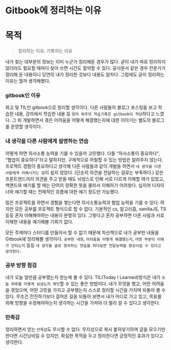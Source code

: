 # Gitbook에 정리하는 이유

# **목적**

> 정리하는 이유, 기록하는 이유

내가 찾는 대부분의 정보는 이미 누군가 정리해둔 경우가 많다. 굳이 내가 따로 정리하지 않더라도 필요할 때마다 찾아 쓰면 시간도 절약할 수 있다. 공식문서 같은 경우 전문가가 정리해 둔 내용이니 당연히 내가 정리한 것보다 내용도 알차다. 그럼에도 굳이 정리하는 이유는 뭘까 생각해봤다.

### gitbook인 이유

회고 및 TIL만 gitbook으로 정리할 생각이다. 다른 사람들의 블로그 포스팅을 보고 학습한 내용, 강의에서 학습한 내용 등 `정리 위주의 학습기록은 gitbook이 적당`하다고 느꼈다. 그 외 개발하면서 겪은 어려움을 어떻게 해결했는지에 대한 이야기는 별도의 블로그를 운영할 생각이다.

### 내 생각을 다른 사람에게 설명하는 연습

어떻게 하면 의사소통 능력을 기를 수 있을까 고민했다. 다들 “의사소통이 중요하다", “협업이 중요하다"라고 말하지만, 구체적으로 어필할 수 있는 방법은 알려주지 않는다. 프로젝트 경험이 중요하다고 생각해 다른 사람들과 같이 개발을 하면서 `내 생각을 다른 사람에게 이해시키는 일`이 쉽지 않았다. (단순히 의견을 전달하는 걸로는 부족하다.) 같은 프론트엔드끼리 의견을 주고 받을 때도 뉘양스로 인해 서로 다르게 이해할 때가 있었고, 백앤드와 얘기를 할 때는 단어의 정확한 뜻을 몰라서 이해하기 어려웠다. 심지어 디자이너와 얘기할 때는 전체적인 흐름에 대한 얘기 정도만 가능했다.

많은 프로젝트를 하면서 경험을 쌓는다면 의사소통능력과 협업 능력을 기를 수 있다. 하지만 모든 공부를 프로젝트 형식으로 할 수 없다. 기본적인 cs, 알고리즘, vanillaJS, TS 등등 혼자 이해해야하는 내용이 분명히 있다. 그렇다고 혼자 공부하면 다른 사람과 서로 이해한 내용을 얘기해볼 기회가 없다.

모든 주제마다 스터디를 만들어서 할 수 없기 때문에 차선책으로 내가 공부한 내용을 Gitbook에 정리해볼 생각이다. `공부한 내용`, `어려움을 어떻게 해결했는지`, `어떤 부분이 이해가 안되는지` 등등 `내 생각을 글로 정리하는 연습을 하다보면 전달능력을 향상시킬 수 있다고 생각한다.`

### 공부 방향 점검

내가 오늘 얼만큼 공부했는지 한눈에 볼 수 있다. TIL(Today I Learned)방식은 내가 `오늘 하루를 어떻게 보냈는지 확인`할 수 있는 좋은 방법이다. 내가 무엇을 했고, 어떤 어려움을 겪었으며, 어떤 고민을 가지고 공부했는지 스스로 정리할 시간을 가지며 되돌아 볼 수 있다. 무조건 전진하기보다 걸어온 길을 되돌아 보면서 내가 어디로 가고 있고, 목표를 위해 방향을 수정해야하는지 생각하는 시간을 가져야 더 멀리 갈 수 있다고 생각한다.

### 만족감

정리하면서 얻는 `만족감`도 무시할 수 없다. 무지성으로 복사 붙혀넣기하며 글을 모으기만 한다면 시간낭비일 수 있지만, 확실한 목적을 두고 정리한다면 긍정적인 효과가 있다고 생각한다.
